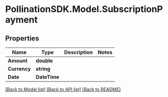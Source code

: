 
# PollinationSDK.Model.SubscriptionPayment

## Properties

Name | Type | Description | Notes
------------ | ------------- | ------------- | -------------
**Amount** | **double** |  | 
**Currency** | **string** |  | 
**Date** | **DateTime** |  | 

[[Back to Model list]](../README.md#documentation-for-models)
[[Back to API list]](../README.md#documentation-for-api-endpoints)
[[Back to README]](../README.md)

